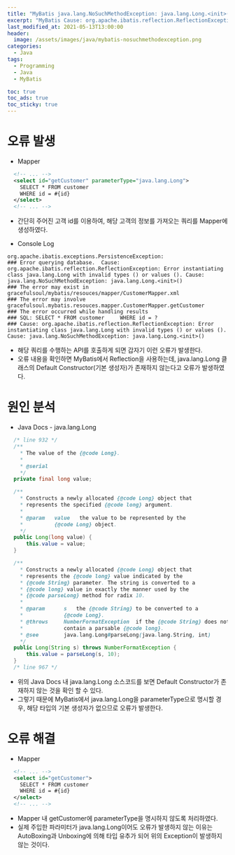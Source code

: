 ```yaml
---
title: "MyBatis java.lang.NoSuchMethodException: java.lang.Long.<init>() 원인과 해결"
excerpt: "MyBatis Cause: org.apache.ibatis.reflection.ReflectionException: Error instantiating class java.lang.Long with invalid types () or values (). Cause: java.lang.NoSuchMethodException: java.lang.Long.<init>()"
last_modified_at: 2021-05-13T13:00:00
header:
  image: /assets/images/java/mybatis-nosuchmethodexception.png
categories:
  - Java
tags:
  - Programming
  - Java
  - MyBatis

toc: true
toc_ads: true
toc_sticky: true
---
```

# 오류 발생
- Mapper

```xml
  <!-- ... -->
  <select id="getCustomer" parameterType="java.lang.Long">
    SELECT * FROM customer
    WHERE id = #{id}
  </select>
  <!-- ... -->
```

- 간단히 주어진 고객 id를 이용하여, 해당 고객의 정보를 가져오는 쿼리를 Mapper에 생성하였다.

- Console Log

```text
org.apache.ibatis.exceptions.PersistenceException: 
### Error querying database.  Cause: org.apache.ibatis.reflection.ReflectionException: Error instantiating class java.lang.Long with invalid types () or values (). Cause: java.lang.NoSuchMethodException: java.lang.Long.<init>()
### The error may exist in gracefulsoul/mybatis/resouces/mapper/CustomerMapper.xml
### The error may involve gracefulsoul.mybatis.resouces.mapper.CustomerMapper.getCustomer
### The error occurred while handling results
### SQL: SELECT * FROM customer     WHERE id = ?
### Cause: org.apache.ibatis.reflection.ReflectionException: Error instantiating class java.lang.Long with invalid types () or values (). Cause: java.lang.NoSuchMethodException: java.lang.Long.<init>()
```

- 해당 쿼리를 수행하는 API를 호출하게 되면 갑자기 이런 오류가 발생한다.
- 오류 내용을 확인하면 MyBatis에서 Reflection을 사용하는데, java.lang.Long 클래스의 Default Constructor(기본 생성자)가 존재하지 않는다고 오류가 발생하였다.

# 원인 분석
- Java Docs - java.lang.Long

```java
  /* line 932 */
  /**
    * The value of the {@code Long}.
    *
    * @serial
    */
  private final long value;

  /**
    * Constructs a newly allocated {@code Long} object that
    * represents the specified {@code long} argument.
    *
    * @param   value   the value to be represented by the
    *          {@code Long} object.
    */
  public Long(long value) {
      this.value = value;
  }

  /**
    * Constructs a newly allocated {@code Long} object that
    * represents the {@code long} value indicated by the
    * {@code String} parameter. The string is converted to a
    * {@code long} value in exactly the manner used by the
    * {@code parseLong} method for radix 10.
    *
    * @param      s   the {@code String} to be converted to a
    *             {@code Long}.
    * @throws     NumberFormatException  if the {@code String} does not
    *             contain a parsable {@code long}.
    * @see        java.lang.Long#parseLong(java.lang.String, int)
    */
  public Long(String s) throws NumberFormatException {
      this.value = parseLong(s, 10);
  }
  /* line 967 */
```

- 위의 Java Docs 내 java.lang.Long 소스코드를 보면 Default Constructor가 존재하지 않는 것을 확인 할 수 있다.
- 그렇기 때문에 MyBatis에서 java.lang.Long을 parameterType으로 명시할 경우, 해당 타입의 기본 생성자가 없으므로 오류가 발생한다.

# 오류 해결
- Mapper

```xml
  <!-- ... -->
  <select id="getCustomer">
    SELECT * FROM customer
    WHERE id = #{id}
  </select>
  <!-- ... -->
```

- Mapper 내 getCustomer에 parameterType을 명시하지 않도록 처리하였다.
- 실제 주입한 파라미터가 java.lang.Long이어도 오류가 발생하지 않는 이유는 AutoBoxing과 Unboxing에 의해 타입 유추가 되어 위의 Exception이 발생하지 않는 것이다.